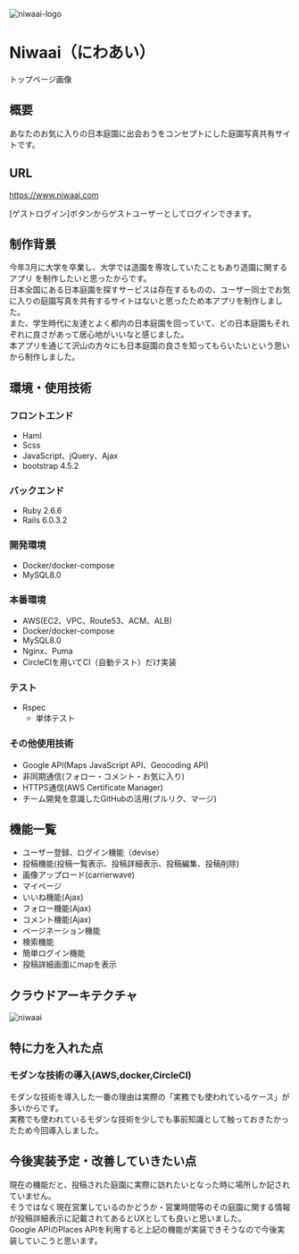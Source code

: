 ![niwaai-logo](https://user-images.githubusercontent.com/56289802/94241696-ebb18380-ff4f-11ea-86f6-fbcc9a4f2ba4.png)
# Niwaai（にわあい）
トップページ画像
## 概要
あなたのお気に入りの日本庭園に出会おうをコンセプトにした庭園写真共有サイトです。
## URL
https://www.niwaai.com

[ゲストログイン]ボタンからゲストユーザーとしてログインできます。
## 制作背景
今年3月に大学を卒業し、大学では造園を専攻していたこともあり造園に関するアプリ
を制作したいと思ったからです。<br>
日本全国にある日本庭園を探すサービスは存在するものの、ユーザー同士でお気に入りの庭園写真を共有するサイトはないと思ったため本アプリを制作しました。<br>
また、学生時代に友達とよく都内の日本庭園を回っていて、どの日本庭園もそれぞれに良さがあって居心地がいいなと感じました。<br>
本アプリを通じて沢山の方々にも日本庭園の良さを知ってもらいたいという思いから制作しました。
## 環境・使用技術
### フロントエンド
  - Haml
  - Scss
  - JavaScript、jQuery、Ajax
  - bootstrap 4.5.2
### バックエンド
  - Ruby 2.6.6
  - Rails 6.0.3.2
### 開発環境
  - Docker/docker-compose
  - MySQL8.0
### 本番環境
  - AWS(EC2、VPC、Route53、ACM、ALB)
  - Docker/docker-compose
  - MySQL8.0
  - Nginx、Puma
  - CircleCIを用いてCI（自動テスト）だけ実装
### テスト
  - Rspec
    - 単体テスト
### その他使用技術
  - Google API(Maps JavaScript API、Geocoding API)
  - 非同期通信(フォロー・コメント・お気に入り)
  - HTTPS通信(AWS Certificate Manager)
  - チーム開発を意識したGitHubの活用(プルリク、マージ)
## 機能一覧
- ユーザー登録、ログイン機能（devise）
- 投稿機能(投稿一覧表示、投稿詳細表示、投稿編集、投稿削除)
- 画像アップロード(carrierwave)
- マイページ
- いいね機能(Ajax)
- フォロー機能(Ajax)
- コメント機能(Ajax)
- ページネーション機能
- 検索機能
- 簡単ログイン機能
- 投稿詳細画面にmapを表示
## クラウドアーキテクチャ
![niwaai](https://user-images.githubusercontent.com/56289802/94265657-dfd7b880-ff73-11ea-951e-76f576c33d35.jpg)
## 特に力を入れた点
### モダンな技術の導入(AWS,docker,CircleCI)
モダンな技術を導入した一番の理由は実際の「実務でも使われているケース」が多いからです。<br>
実務でも使われているモダンな技術を少しでも事前知識として触っておきたかったため今回導入しました。
## 今後実装予定・改善していきたい点
現在の機能だと、投稿された庭園に実際に訪れたいとなった時に場所しか記されていません。<br>
そうではなく現在営業しているのかどうか・営業時間等のその庭園に関する情報が投稿詳細表示に記載されてあるとUXとしても良いと思いました。<br>
Google APIのPlaces APIを利用すると上記の機能が実装できそうなので今後実装していこうと思います。